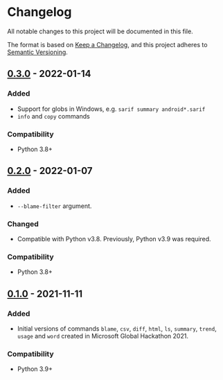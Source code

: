 # Changelog
All notable changes to this project will be documented in this file.

The format is based on [Keep a Changelog](https://keepachangelog.com/en/1.0.0/),
and this project adheres to [Semantic Versioning](https://semver.org/spec/v2.0.0.html).

## [0.3.0](releases/tag/v0.3.0) - 2022-01-14

### Added
- Support for globs in Windows, e.g. `sarif summary android*.sarif`
- `info` and `copy` commands

### Compatibility
- Python 3.8+

## [0.2.0](releases/tag/v0.2.0) - 2022-01-07

### Added
- `--blame-filter` argument.

### Changed
- Compatible with Python v3.8.  Previously, Python v3.9 was required.

### Compatibility
- Python 3.8+

## [0.1.0](releases/tag/v0.1.0) - 2021-11-11

### Added
- Initial versions of commands `blame`, `csv`, `diff`, `html`, `ls`, `summary`, `trend`, `usage` and `word` created in Microsoft Global Hackathon 2021.

### Compatibility
- Python 3.9+
